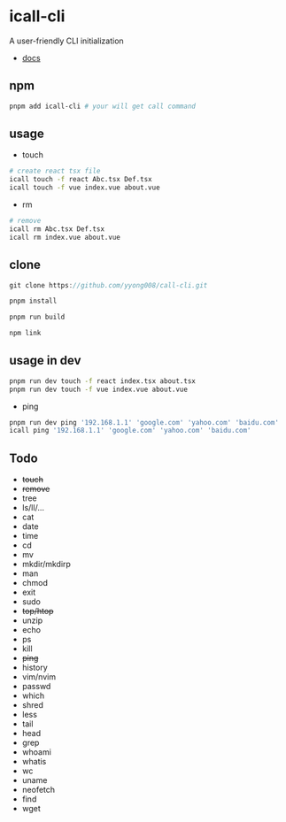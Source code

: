 # icall-cli

A user-friendly CLI initialization

- [docs](https://call-cli.vercel.app/)

## npm

```sh
pnpm add icall-cli # your will get call command
```

## usage

- touch

```sh
# create react tsx file
icall touch -f react Abc.tsx Def.tsx
icall touch -f vue index.vue about.vue
```

- rm

```sh
# remove
icall rm Abc.tsx Def.tsx
icall rm index.vue about.vue
```

## clone

```ts
git clone https://github.com/yyong008/call-cli.git

pnpm install

pnpm run build

npm link
```

## usage in dev

```sh
pnpm run dev touch -f react index.tsx about.tsx
pnpm run dev touch -f vue index.vue about.vue
```

- ping

```sh
pnpm run dev ping '192.168.1.1' 'google.com' 'yahoo.com' 'baidu.com'
icall ping '192.168.1.1' 'google.com' 'yahoo.com' 'baidu.com'
```

## Todo

- ~~touch~~
- ~~remove~~
- tree
- ls/ll/...
- cat
- date
- time
- cd
- mv
- mkdir/mkdirp
- man
- chmod
- exit
- sudo
- ~~top/htop~~
- unzip
- echo
- ps
- kill
- ~~ping~~
- history
- vim/nvim
- passwd
- which
- shred
- less
- tail
- head
- grep
- whoami
- whatis
- wc
- uname
- neofetch
- find
- wget

